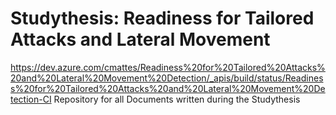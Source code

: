 # Studythesis: Readiness for Tailored Attacks and Lateral Movement
https://dev.azure.com/cmattes/Readiness%20for%20Tailored%20Attacks%20and%20Lateral%20Movement%20Detection/_apis/build/status/Readiness%20for%20Tailored%20Attacks%20and%20Lateral%20Movement%20Detection-CI
Repository for all Documents written during the Studythesis 
